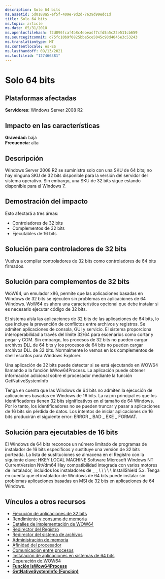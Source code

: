 ```yaml
---
description: Solo 64 bits
ms.assetid: 5d0188a5-ef5f-409e-9d2d-7639d99edc1d
title: Solo 64 bits
ms.topic: article
ms.date: 05/31/2018
ms.openlocfilehash: f2d896fcaf4b8c4ebeadf7cfd5a5c22e511cb659
ms.sourcegitcommit: d75fc10b9f0825bbe5ce5045c90d4045e3c53243
ms.translationtype: MT
ms.contentlocale: es-ES
ms.lasthandoff: 09/13/2021
ms.locfileid: "127466381"
---
```

# <a name="64-bit-only"></a>Solo 64 bits

## <a name="affected-platforms"></a>Plataformas afectadas

**Servidores:** Windows Server 2008 R2  



## <a name="feature-impact"></a>Impacto en las características

 **Gravedad:** baja  
**Frecuencia:** alta  






## <a name="description"></a>Descripción

Windows Server 2008 R2 se suministra solo con una SKU de 64 bits; no hay ninguna SKU de 32 bits disponible para la versión del servidor del sistema operativo. Sin embargo, una SKU de 32 bits sigue estando disponible para el Windows 7.

## <a name="manifestation-of-impact"></a>Demostración del impacto

Esto afectará a tres áreas:

-   Controladores de 32 bits
-   Complementos de 32 bits
-   Ejecutables de 16 bits

## <a name="solution-for-32-bit-drivers"></a>Solución para controladores de 32 bits

Vuelva a compilar controladores de 32 bits como controladores de 64 bits firmados.

## <a name="solution-for-32-bit-plug-ins"></a>Solución para complementos de 32 bits

WoW64, un emulador x86, permite que las aplicaciones basadas en Windows de 32 bits se ejecuten sin problemas en aplicaciones de 64 Windows. WoW64 es ahora una característica opcional que debe instalar si es necesario ejecutar código de 32 bits.

El sistema aísla las aplicaciones de 32 bits de las aplicaciones de 64 bits, lo que incluye la prevención de conflictos entre archivos y registros. Se admiten aplicaciones de consola, GUI y servicio. El sistema proporciona interoperabilidad a través del límite 32/64 para escenarios como cortar y pegar y COM. Sin embargo, los procesos de 32 bits no pueden cargar archivos DLL de 64 bits y los procesos de 64 bits no pueden cargar archivos DLL de 32 bits. Normalmente lo vemos en los complementos de shell escritos para Windows Explorer.

Una aplicación de 32 bits puede detectar si se está ejecutando en WOW64 llamando a la función IsWow64Process. La aplicación puede obtener información adicional sobre el procesador mediante la función GetNativeSystemInfo

Tenga en cuenta que las Windows de 64 bits no admiten la ejecución de aplicaciones basadas en Windows de 16 bits. La razón principal es que los identificadores tienen 32 bits significativos en el tamaño de 64 Windows. Por lo tanto, los identificadores no se pueden truncar y pasar a aplicaciones de 16 bits sin pérdida de datos. Los intentos de iniciar aplicaciones de 16 bits producirán el siguiente error: ERROR \_ BAD \_ EXE \_ FORMAT.

## <a name="solution-for-16-bit-executables"></a>Solución para ejecutables de 16 bits

El Windows de 64 bits reconoce un número limitado de programas de instalador de 16 bits específicos y sustituye una versión de 32 bits porteada. La lista de sustituciones se almacena en el Registro con la siguiente clave: HKEY LOCAL MACHINE Software Microsoft Windows NT CurrentVersion NtVdm64 Hay compatibilidad integrada con varios motores de instalador, incluidos los instaladores de \_ \_ \\ \\ \\ \\ \\ InstallShield 5.x. Tenga en cuenta que el instalador de Windows de 64 bits puede instalar sin problemas aplicaciones basadas en MSI de 32 bits en aplicaciones de 64 Windows.

## <a name="links-to-other-resources"></a>Vínculos a otros recursos

-   [Ejecución de aplicaciones de 32 bits](/windows/desktop/WinProg64/running-32-bit-applications)
-   [Rendimiento y consumo de memoria](/windows/desktop/WinProg64/performance-and-memory-consumption)
-   [Detalles de implementación de WOW64](/windows/desktop/WinProg64/wow64-implementation-details)
-   [Redirector del Registro](/windows/desktop/WinProg64/registry-redirector)
-   [Redirector del sistema de archivos](/windows/desktop/WinProg64/file-system-redirector)
-   [Administración de memoria](/windows/desktop/WinProg64/memory-management)
-   [Afinidad del procesador](/windows/desktop/WinProg64/processor-affinity)
-   [Comunicación entre procesos](/windows/desktop/WinProg64/interprocess-communication)
-   [Instalación de aplicaciones en sistemas de 64 bits](/windows/desktop/WinProg64/application-installation)
-   [Depuración de WOW64](/windows/desktop/WinProg64/debugging-wow64)
-   [**Función IsWow64Process**](/windows/desktop/api/wow64apiset/nf-wow64apiset-iswow64process)
-   [**GetNativeSystemInfo (Función)**](/windows/desktop/api/sysinfoapi/nf-sysinfoapi-getnativesysteminfo)

 

 
